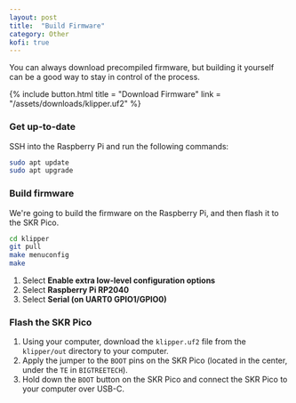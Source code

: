 ```yaml
---
layout: post
title:  "Build Firmware"
category: Other
kofi: true
---
```


You can always download precompiled firmware, but building it yourself can be a good way to stay in control of the process.

{% include button.html
title = "Download Firmware"
link = "/assets/downloads/klipper.uf2"
%}

### Get up-to-date
SSH into the Raspberry Pi and run the following commands:

```bash
sudo apt update
sudo apt upgrade
```

### Build firmware

We're going to build the firmware on the Raspberry Pi, and then flash it to the SKR Pico.

```bash
cd klipper
git pull
make menuconfig
make
```

1. Select **Enable extra low-level configuration options**
2. Select **Raspberry Pi RP2040**
3. Select **Serial (on UART0 GPIO1/GPIO0)**

### Flash the SKR Pico

1. Using your computer, download the `klipper.uf2` file from the `klipper/out` directory to your computer.
2. Apply the jumper to the `BOOT` pins on the SKR Pico (located in the center, under the `TE` in `BIGTREETECH`).
3. Hold down the `BOOT` button on the SKR Pico and connect the SKR Pico to your computer over USB-C.